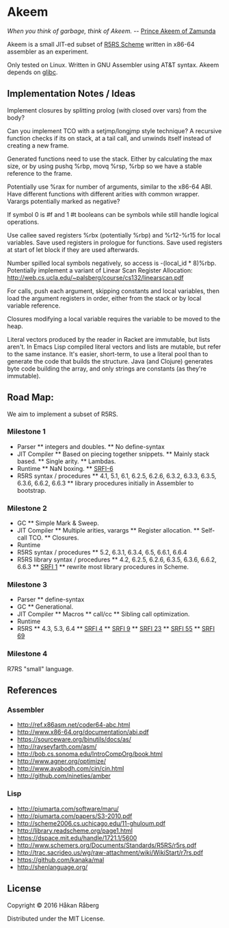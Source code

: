 # Akeem

*When you think of garbage, think of Akeem.*
-- [Prince Akeem of Zamunda](http://www.imdb.com/title/tt0094898/)

Akeem is a small JIT-ed subset of
[R5RS Scheme](http://www.schemers.org/Documents/Standards/R5RS/)
written in x86-64 assembler as an experiment.

Only tested on Linux. Written in GNU Assembler using AT&T
syntax. Akeem depends on
[glibc](https://www.gnu.org/software/libc/manual/html_mono/libc.html).


## Implementation Notes / Ideas

Implement closures by splitting prolog (with closed over vars) from
the body?

Can you implement TCO with a setjmp/longjmp style technique? A
recursive function checks if its on stack, at a tail call, and unwinds
itself instead of creating a new frame.

Generated functions need to use the stack. Either by calculating the
max size, or by using pushq %rbp, movq %rsp, %rbp so we have a stable
reference to the frame.

Potentially use %rax for number of arguments, similar to the x86-64
ABI. Have different functions with different arities with common
wrapper. Varargs potentially marked as negative?

If symbol 0 is #f and 1 #t booleans can be symbols while still handle
logical operations.

Use callee saved registers %rbx (potentially %rbp) and %r12-%r15 for
local variables. Save used registers in prologue for functions. Save
used registers at start of let block if they are used afterwards.

Number spilled local symbols negatively, so access is -(local_id *
8)%rbp. Potentially implement a variant of Linear Scan Register
Allocation:
http://web.cs.ucla.edu/~palsberg/course/cs132/linearscan.pdf

For calls, push each argument, skipping constants and local variables,
then load the argument registers in order, either from the stack or by
local variable reference.

Closures modifying a local variable requires the variable to be moved
to the heap.

Literal vectors produced by the reader in Racket are immutable, but
lists aren't. In Emacs Lisp compiled literal vectors and lists are
mutable, but refer to the same instance. It's easier, short-term, to
use a literal pool than to generate the code that builds the
structure. Java (and Clojure) generates byte code building the array,
and only strings are constants (as they're immutable).


## Road Map:

We aim to implement a subset of R5RS.

### Milestone 1

* Parser
** integers and doubles.
** No define-syntax
* JIT Compiler
** Based on piecing together snippets.
** Mainly stack based.
** Single arity.
** Lambdas.
* Runtime
** NaN boxing.
** [SRFI-6](http://srfi.schemers.org/srfi-6/srfi-6.html)
* R5RS syntax / procedures
** 4.1, 5.1, 6.1, 6.2.5, 6.2.6,
   6.3.2, 6.3.3, 6.3.5, 6.3.6, 6.6.2, 6.6.3
** library procedures initially in Assembler to bootstrap.

### Milestone 2

* GC
** Simple Mark & Sweep.
* JIT Compiler
** Multiple arities, varargs
** Register allocation.
** Self-call TCO.
** Closures.
* Runtime
* R5RS syntax / procedures
** 5.2, 6.3.1, 6.3.4, 6.5, 6.6.1, 6.6.4
* R5RS library syntax / procedures
** 4.2, 6.2.5, 6.2.6, 6.3.5, 6.3.6, 6.6.2, 6.6.3
** [SRFI 1](http://srfi.schemers.org/srfi-1/srfi-1.html)
** rewrite most library procedures in Scheme.

### Milestone 3

* Parser
** define-syntax
* GC
** Generational.
* JIT Compiler
** Macros
** call/cc
** Sibling call optimization.
* Runtime
* R5RS
** 4.3, 5.3, 6.4
** [SRFI 4](http://srfi.schemers.org/srfi-4/srfi-4.html)
** [SRFI 9](http://srfi.schemers.org/srfi-9/srfi-9.html)
** [SRFI 23](http://srfi.schemers.org/srfi-23/srfi-23.html)
** [SRFI 55](http://srfi.schemers.org/srfi-55/srfi-55.html)
** [SRFI 69](http://srfi.schemers.org/srfi-69/srfi-69.html)

### Milestone 4

R7RS "small" language.


## References

### Assembler

* http://ref.x86asm.net/coder64-abc.html
* http://www.x86-64.org/documentation/abi.pdf
* https://sourceware.org/binutils/docs/as/
* http://rayseyfarth.com/asm/
* http://bob.cs.sonoma.edu/IntroCompOrg/book.html
* http://www.agner.org/optimize/
* http://www.avabodh.com/cin/cin.html
* http://github.com/nineties/amber

### Lisp

* http://piumarta.com/software/maru/
* http://piumarta.com/papers/S3-2010.pdf
* http://scheme2006.cs.uchicago.edu/11-ghuloum.pdf
* http://library.readscheme.org/page1.html
* https://dspace.mit.edu/handle/1721.1/5600
* http://www.schemers.org/Documents/Standards/R5RS/r5rs.pdf
* http://trac.sacrideo.us/wg/raw-attachment/wiki/WikiStart/r7rs.pdf
* https://github.com/kanaka/mal
* http://shenlanguage.org/


## License

Copyright © 2016 Håkan Råberg

Distributed under the MIT License.

